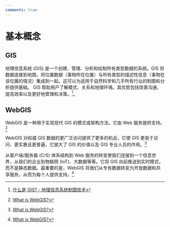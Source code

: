 ```yaml
---
comments: true
---
```


# 基本概念

## GIS

地理信息系统 (GIS) 是一个创建、管理、分析和绘制所有类型数据的系统。GIS 将数据连接到地图，将位置数据（事物所在位置）与所有类型的描述性信息（事物在该位置的情况）集成到一起。这可以为适用于自然科学和几乎所有行业的制图和分析提供基础。 GIS 帮助用户了解模式、关系和地理环境。其优势包括改善沟通、提高效率以及更好地管理和决策。[^1]。

[^1]: [什么是 GIS? - 地理信息系统制图技术](https://www.esri.com/zh-cn/what-is-gis/overview)

## WebGIS

WebGIS 是一种用于实现现代 GIS 的模式或架构方法。它由 Web 服务提供支持。[^2]

WebGIS 对权威 GIS 数据的更广泛访问提供了更多的机会，它使 GIS 更易于访问、更实惠且更普遍，它放大了 GIS 的价值以及 GIS 专业人员的作用。[^2]

从客户端/服务器 (C/S) 体系结构到 Web 服务的转变使我们连接到一个信息世界，从我们的企业到物联网 (IoT)、大数据等等。它将 GIS 向前推送到实时模式，而不是静态数据。最重要的是，WebGIS 将我们从专有数据转变为开放数据和共享服务，从而为每个人提供支持。[^2]

[^2]: [What is WebGIS?](https://www.esri.com/about/newsroom/insider/web-gis-simply)
